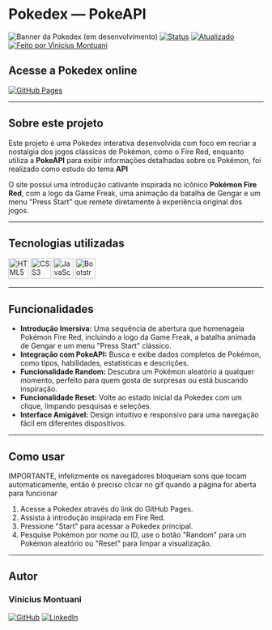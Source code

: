 # Pokedex — PokeAPI
![Banner da Pokedex (em desenvolvimento)](./img/banner.jpg)
[![Status](https://img.shields.io/badge/Status-Em%20Desenvolvimento-yellow?style=flat-square)]() 
[![Atualizado](https://img.shields.io/badge/Última%20atualização-Setembro%202025-informational?style=flat-square)]()
[![Feito por Vinicius Montuani](https://img.shields.io/badge/Autor-Vinicius_Montuani-blueviolet?style=flat-square)]()

## Acesse a Pokedex online
[![GitHub Pages](https://img.shields.io/badge/GitHub%20Pages-Acessar-121013?style=for-the-badge&logo=github&logoColor=white)](https://vinicius3442.github.io/Pokedex/)

---

## Sobre este projeto

Este projeto é uma Pokedex interativa desenvolvida com foco em recriar a nostalgia dos jogos clássicos de Pokémon, como o Fire Red, enquanto utiliza a **PokeAPI** para exibir informações detalhadas sobre os Pokémon, foi realizado como estudo do tema **API**

O site possui uma introdução cativante inspirada no icônico **Pokémon Fire Red**, com a logo da Game Freak, uma animação da batalha de Gengar e um menu "Press Start" que remete diretamente à experiência original dos jogos.

---

## Tecnologias utilizadas
<p align="left">
  <img src="https://cdn.jsdelivr.net/gh/devicons/devicon/icons/html5/html5-original.svg" alt="HTML5" width="40" height="40"/>
  <img src="https://cdn.jsdelivr.net/gh/devicons/devicon/icons/css3/css3-original.svg" alt="CSS3" width="40" height="40"/>
  <img src="https://cdn.jsdelivr.net/gh/devicons/devicon/icons/javascript/javascript-original.svg" alt="JavaScript" width="40" height="40"/>
  <img src="https://cdn.jsdelivr.net/gh/devicons/devicon/icons/bootstrap/bootstrap-original.svg" alt="Bootstrap" width="40" height="40"/>
</p>

---

## Funcionalidades

-   **Introdução Imersiva:** Uma sequência de abertura que homenageia Pokémon Fire Red, incluindo a logo da Game Freak, a batalha animada de Gengar e um menu "Press Start" clássico.
-   **Integração com PokeAPI:** Busca e exibe dados completos de Pokémon, como tipos, habilidades, estatísticas e descrições.
-   **Funcionalidade Random:** Descubra um Pokémon aleatório a qualquer momento, perfeito para quem gosta de surpresas ou está buscando inspiração.
-   **Funcionalidade Reset:** Volte ao estado inicial da Pokedex com um clique, limpando pesquisas e seleções.
-   **Interface Amigável:** Design intuitivo e responsivo para uma navegação fácil em diferentes dispositivos.

---

## Como usar

IMPORTANTE, infelizmente os navegadores bloqueiam sons que tocam automaticamente, então é preciso clicar no gif quando a página for aberta para funcionar
1.  Acesse a Pokedex através do link do GitHub Pages.
2.  Assista à introdução inspirada em Fire Red.
3.  Pressione "Start" para acessar a Pokedex principal.
4.  Pesquise Pokémon por nome ou ID, use o botão "Random" para um Pokémon aleatório ou "Reset" para limpar a visualização.

---

## Autor
### Vinicius Montuani
[![GitHub](https://img.shields.io/badge/GitHub-000?style=for-the-badge&logo=github&logoColor=white)](https://github.com/vinicius3442)
[![LinkedIn](https://img.shields.io/badge/LinkedIn-0A66C2?style=for-the-badge&logo=linkedin&logoColor=white)](https://linkedin.com/in/vinicius-montuani)
